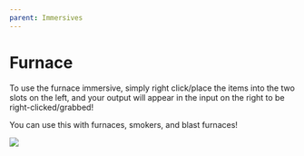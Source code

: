 ```yaml
---
parent: Immersives
---
```


# Furnace

To use the furnace immersive, simply right click/place the items into the two slots on the left, and your output will appear in the input on the right to be right-clicked/grabbed!

You can use this with furnaces, smokers, and blast furnaces!

![](https://github.com/hammy3502/immersive-mc/raw/1.16.x/wiki/gif/ImmersiveMC%20Furnace%20NonVR.gif)
